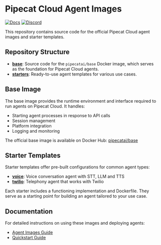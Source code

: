 # Pipecat Cloud Agent Images

[![Docs](https://img.shields.io/badge/Documentation-blue)](https://docs.pipecat.daily.co) [![Discord](https://img.shields.io/discord/1217145424381743145)](https://discord.gg/dailyco)

This repository contains source code for the official Pipecat Cloud agent images and starter templates.

## Repository Structure

- **[base](./base)**: Source code for the `pipecatai/base` Docker image, which serves as the foundation for Pipecat Cloud agents.
- **[starters](./starters)**: Ready-to-use agent templates for various use cases.

## Base Image

The base image provides the runtime environment and interface required to run agents on Pipecat Cloud. It handles:

- Starting agent processes in response to API calls
- Session management
- Platform integration
- Logging and monitoring

The official base image is available on Docker Hub: [pipecatai/base](https://hub.docker.com/r/pipecatai/base)

## Starter Templates

Starter templates offer pre-built configurations for common agent types:

- **[voice](./starters/voice)**: Voice conversation agent with STT, LLM and TTS
- **[twilio](./starters/twilio)**: Telephony agent that works with Twilio

Each starter includes a functioning implementation and Dockerfile. They serve as a starting point for building an agent tailored to your use case.

## Documentation

For detailed instructions on using these images and deploying agents:

- [Agent Images Guide](https://docs.pipecat.daily.co/agents/agent-images)
- [Quickstart Guide](https://docs.pipecat.daily.co/quickstart)
